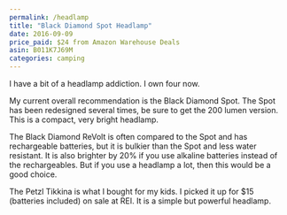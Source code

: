```yaml
---
permalink: /headlamp
title: "Black Diamond Spot Headlamp"
date: 2016-09-09
price_paid: $24 from Amazon Warehouse Deals
asin: B011K7J69M
categories: camping
---
```


I have a bit of a headlamp addiction. I own four now.

My current overall recommendation is the Black Diamond Spot. The Spot has been
redesigned several times, be sure to get the 200 lumen version. This is a
compact, very bright headlamp. 

The Black Diamond ReVolt is often compared to the Spot and has rechargeable
batteries, but it is bulkier than the Spot and less water resistant. It is also
brighter by 20% if you use alkaline batteries instead of the rechargeables. But
if you use a headlamp a lot, then this would be a good choice.

The Petzl Tikkina is what I bought for my kids. I picked it up for $15
(batteries included) on sale at REI. It is a simple but powerful headlamp.

